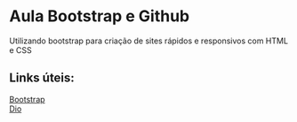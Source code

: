 # Aula Bootstrap e Github

Utilizando bootstrap para criação de sites rápidos e responsivos com
HTML e CSS

## Links úteis:
[Bootstrap](https://getbootstrap.com/)<br>
[Dio](https://web.dio.me/)
